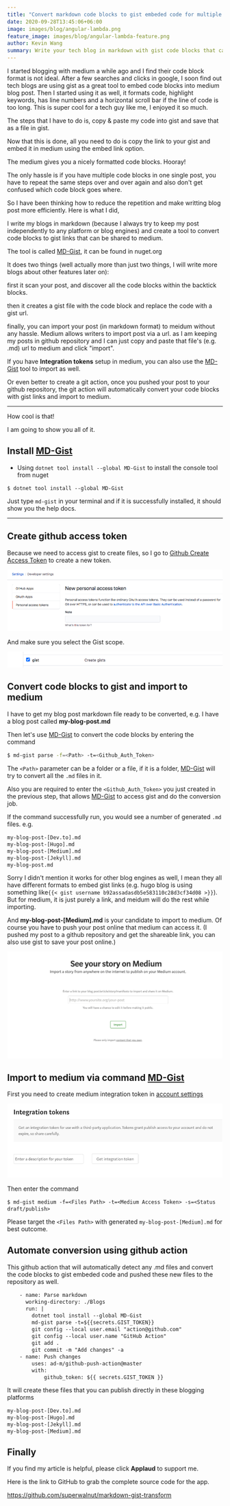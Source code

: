 ```yaml
---
title: "Convert markdown code blocks to gist embeded code for multiple blogging platforms"
date: 2020-09-28T13:45:06+06:00
image: images/blog/angular-lambda.png
feature_image: images/blog/angular-lambda-feature.png
author: Kevin Wang
summary: Write your tech blog in markdown with gist code blocks that can be published in medium.
---
```


I started blogging with medium a while ago and I find their code block format is not ideal. After a few searches and clicks in google, I soon find out tech blogs are using gist as a great tool to embed code blocks into medium blog post. Then I started using it as well, it formats code, highlight keywords, has line numbers and a horizontal scroll bar if the line of code is too long. This is super cool for a tech guy like me, I enjoyed it so much. 

The steps that I have to do is, copy & paste my code into gist and save that as a file in gist. 

Now that this is done, all you need to do is copy the link to your gist and embed it in medium using the embed link option.

The medium gives you a nicely formatted code blocks. Hooray!

The only hassle is if you have multiple code blocks in one single post, you have to repeat the same steps over and over again and also don't get confused which code block goes where.

So I have been thinking how to reduce the repetition and make writting blog post more efficiently. Here is what I did,

I write my blogs in markdown (because I always try to keep my post independently to any platform or blog engines) and create a tool to convert code blocks to gist links that can be shared to medium.

The tool is called [MD-Gist](https://www.nuget.org/packages/MD-Gist/), it can be found in nuget.org

It does two things (well actually more than just two things, I will write more blogs about other features later on):

first it scan your post, and discover all the code blocks within the backtick blocks.

then it creates a gist file with the code block and replace the code with a gist url.

finally, you can import your post (in markdown format) to meidum without any hassle. Medium allows writers to import post via a url. as I am keeping my posts in github repository and I can just copy and paste that file's (e.g. <MyPost>.md) url to medium and click "import".

If you have **Integration tokens** setup in medium, you can also use the [MD-Gist](https://www.nuget.org/packages/MD-Gist/) tool to import as well. 

Or even better to create a git action, once you pushed your post to your github repository, the git action will automatically convert your code blocks with gist links and import to medium. 

---

How cool is that! 

I am going to show you all of it.

## Install [MD-Gist](https://www.nuget.org/packages/MD-Gist/)

- Using `dotnet tool install --global MD-Gist` to install the console tool from nuget 

``` shell
$ dotnet tool install --global MD-Gist
```

Just type `md-gist` in your terminal and if it is successfully installed, it should show you the help docs. 

---

## Create github access token

Because we need to access gist to create files, so I go to [Github Create Access Token](https://github.com/settings/tokens/new) to create a new token.

![Github Access Token](./images/github-access-token.png)

And make sure you select the Gist scope.

![Gist Scope](./images/gist-scope.png)

## Convert code blocks to gist and import to medium

I have to get my blog post markdown file ready to be converted, e.g. I have a blog post called **my-blog-post.md**

Then let's use [MD-Gist](https://www.nuget.org/packages/MD-Gist/) to convert the code blocks by entering the command

``` bash
$ md-gist parse -f=<Path> -t=<Github_Auth_Token>
```

The `<Path>` parameter can be a folder or a file, if it is a folder, [MD-Gist](https://www.nuget.org/packages/MD-Gist/) will try to convert all the `.md` files in it.

Also you are required to enter the `<Github_Auth_Token>` you just created in the previous step, that allows [MD-Gist](https://www.nuget.org/packages/MD-Gist/) to access gist and do the conversion job.

If the command successfully run, you would see a number of generated `.md` files. e.g.

```
my-blog-post-[Dev.to].md
my-blog-post-[Hugo].md
my-blog-post-[Medium].md
my-blog-post-[Jekyll].md
my-blog-post.md
```

Sorry I didn't mention it works for other blog engines as well, I mean they all have different formats to embed gist links (e.g. hugo blog is using something like`{{< gist username b92assadasdb5e583110c28d3cf34d08 >}}`). But for medium, it is just purely a link, and meidum will do the rest while importing.

And **my-blog-post-[Medium].md** is your candidate to import to medium. Of course you have to push your post online that medium can access it. (I pushed my post to a github repository and get the shareable link, you can also use gist to save your post online.)

![Medium import](./images/medium-import.png)


## Import to medium via command [MD-Gist](https://www.nuget.org/packages/MD-Gist/)

First you need to create medium integration token in [account settings](https://medium.com/me/settings)

![Medium Integration Token](./images/medium-token.png)

Then enter the command

```
$ md-gist medium -f=<Files Path> -t=<Medium Access Token> -s=<Status draft/publish>
```
Please target the `<Files Path>` with generated `my-blog-post-[Medium].md` for best outcome.

## Automate conversion using github action

This github action that will automatically detect any .md files and convert the code blocks to gist embeded code and pushed these new files to the repository as well.

```
    - name: Parse markdown
      working-directory: ./Blogs
      run: | 
        dotnet tool install --global MD-Gist
        md-gist parse -t=${{secrets.GIST_TOKEN}}        
        git config --local user.email "action@github.com"
        git config --local user.name "GitHub Action"
        git add .
        git commit -m "Add changes" -a
    - name: Push changes
        uses: ad-m/github-push-action@master
        with:
            github_token: ${{ secrets.GIST_TOKEN }}
```

It will create these files that you can publish directly in these blogging platforms

```
my-blog-post-[Dev.to].md
my-blog-post-[Hugo].md
my-blog-post-[Jekyll].md
my-blog-post-[Medium].md
```

## Finally

If you find my article is helpful, please click **Applaud** to support me.

Here is the link to GitHub to grab the complete source code for the app.

https://github.com/superwalnut/markdown-gist-transform